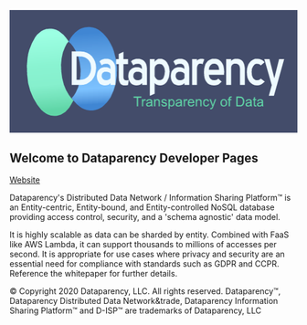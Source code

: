 
![GitHub Logo](DataparencyLogoDarkBlue.png)
## Welcome to Dataparency Developer Pages
[Website](https://dataparency-dev.github.io/)

Dataparency's Distributed Data Network / Information Sharing Platform&trade; is an Entity-centric, Entity-bound, and Entity-controlled NoSQL database providing access control, security, and a 'schema agnostic' data model. 

It is highly scalable as data can be sharded by entity. Combined with FaaS like AWS Lambda, it can support thousands to millions of accesses per second. 
It is appropriate for use cases where privacy and security are an essential need for compliance with standards such as GDPR and CCPR.
Reference the whitepaper for further details.

&copy; Copyright 2020 Dataparency, LLC. All rights reserved. Dataparency&trade;, Dataparency Distributed Data Network&trade, Dataparency Information Sharing Platform&trade; and D-ISP&trade; are trademarks of Dataparency, LLC

